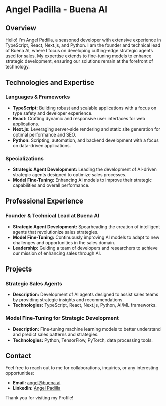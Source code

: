 # Angel Padilla - Buena AI

## Overview

Hello! I'm Angel Padilla, a seasoned developer with extensive experience in TypeScript, React, Next.js, and Python. I am the founder and technical lead of Buena AI, where I focus on developing cutting-edge strategic agents used for sales. My expertise extends to fine-tuning models to enhance strategic development, ensuring our solutions remain at the forefront of technology.

## Technologies and Expertise

### Languages & Frameworks
- **TypeScript:** Building robust and scalable applications with a focus on type safety and developer experience.
- **React:** Crafting dynamic and responsive user interfaces for web applications.
- **Next.js:** Leveraging server-side rendering and static site generation for optimal performance and SEO.
- **Python:** Scripting, automation, and backend development with a focus on data-driven applications.

### Specializations
- **Strategic Agent Development:** Leading the development of AI-driven strategic agents designed to optimize sales processes.
- **Model Fine-Tuning:** Enhancing AI models to improve their strategic capabilities and overall performance.

## Professional Experience

### Founder & Technical Lead at Buena AI
- **Strategic Agent Development:** Spearheading the creation of intelligent agents that revolutionize sales strategies.
- **Model Fine-Tuning:** Continuously improving AI models to adapt to new challenges and opportunities in the sales domain.
- **Leadership:** Guiding a team of developers and researchers to achieve our mission of enhancing sales through AI.

## Projects

### Strategic Sales Agents
- **Description:** Development of AI agents designed to assist sales teams by providing strategic insights and recommendations.
- **Technologies:** TypeScript, React, Next.js, Python, AI/ML frameworks.

### Model Fine-Tuning for Strategic Development
- **Description:** Fine-tuning machine learning models to better understand and predict sales patterns and strategies.
- **Technologies:** Python, TensorFlow, PyTorch, data processing tools.

## Contact

Feel free to reach out to me for collaborations, inquiries, or any interesting opportunities:

- **Email:** [angel@buena.ai](mailto:angel@buena.ai)
- **LinkedIn:** [Angel Padilla]([https://www.linkedin.com/in/angelpadilla](https://www.linkedin.com/in/angelxpadilla/))

Thank you for visiting my Profile!
